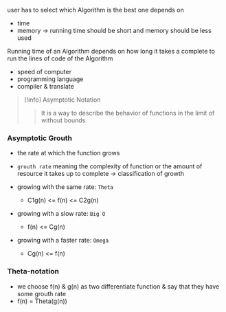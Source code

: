 
user has to select which Algorithm is the best one
depends on
- time
- memory
-> running time should be short and memory should be less used

Running time of an Algorithm depends on how long it takes a complete to run the lines of code of the Algorithm
- speed of computer
- programming language
- compiler & translate

>[!info]
>Asymptotic Notation
>
>>It is a way to describe the behavior of functions in the limit of without bounds

### Asymptotic Grouth

- the rate at which the function grows
- `grouth rate` meaning the complexity of function or the amount of resource it takes up to complete
-> classification of growth

- growing with the same rate: `Theta`
	- C1g(n) <= f(n) <= C2g(n) 
- growing with a slow rate: `Big O`
	- f(n) <= Cg(n) 
- growing with a faster rate: `Omega`
	- Cg(n) <= f(n)

### Theta-notation
- we choose f(n) & g(n) as two differentiate function & say that they have some grouth rate
- f(n) = Theta(g(n))
